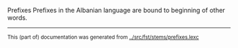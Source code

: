 Prefixes
Prefixes in the Albanian language are bound to beginning of other words.



* * *
<small>This (part of) documentation was generated from [../src/fst/stems/prefixes.lexc](http://github.com/giellalt/lang-sqi/blob/main/../src/fst/stems/prefixes.lexc)</small>